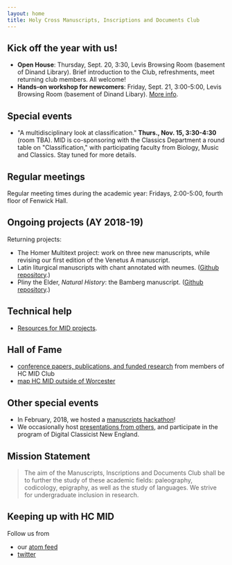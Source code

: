 ```yaml
---
layout: home
title: Holy Cross Manuscripts, Inscriptions and Documents Club
---
```




## Kick off the year with us!

-  **Open House**:  Thursday, Sept. 20, 3:30, Levis Browsing Room (basement of Dinand Library).  Brief introduction to the Club, refreshments, meet returning club members.  All welcome!
-  **Hands-on workshop for newcomers**:  Friday, Sept. 21, 3:00-5:00, Levis Browsing Room (basement of Dinand Libary).  [More info](intro-workshop).


## Special events


-  "A multidisciplinary look at classification."  **Thurs., Nov. 15, 3:30-4:30** (room TBA).  MID is co-sponsoring with the Classics Department a round table on "Classification," with participating faculty from Biology, Music and Classics.  Stay tuned for more details.


## Regular meetings

Regular meeting times during the academic year:  Fridays, 2:00-5:00, fourth floor of Fenwick Hall.




## Ongoing projects (AY 2018-19) ##


Returning projects:


-   The Homer Multitext project:   work on three new manuscripts, while revising our first edition of the Venetus A manuscript.
-   Latin liturgical manuscripts with chant annotated with neumes.  ([Github repository](https://github.com/HCMID/chant).)
-   Pliny the Elder, *Natural History*: the Bamberg manuscript.  ([Github repository](https://github.com/HCMID/plinius).)


## Technical help

-  [Resources for MID projects](tech).




## Hall of Fame

-   [conference papers,  publications, and funded research](hof) from members of HC MID Club
-   [map HC MID outside of Worcester](where)

## Other special events


- In February, 2018, we hosted a [manuscripts hackathon](https://hcmid.github.io/ms-hackathon-2018/)!
- We occasionally host [presentations from others](hosted), and participate in the program of Digital Classicist New England.


## Mission Statement


>The aim of the Manuscripts, Inscriptions and Documents Club shall be to further the study of these academic fields: paleography, codicology, epigraphy, as well as the study of languages. We strive for undergraduate inclusion in research.


## Keeping up with HC MID

Follow us from

- our [atom feed](atom.xml)
- [twitter](https://twitter.com/hcmid)
